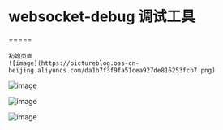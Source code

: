 # websocket-debug 调试工具
=====

~~~
初始页面
![image](https://pictureblog.oss-cn-beijing.aliyuncs.com/da1b7f3f9fa51cea927de816253fcb7.png)
~~~


![image](https://pictureblog.oss-cn-beijing.aliyuncs.com/105776bcf216a7afa953ee91fa2582d.png)
 
![image](https://pictureblog.oss-cn-beijing.aliyuncs.com/535a96544314381a76c0fed9a03f2b8.png)
  
![image](https://pictureblog.oss-cn-beijing.aliyuncs.com/9ec4b5f4375a9e39a77ae1fa56682b6.png)
   

